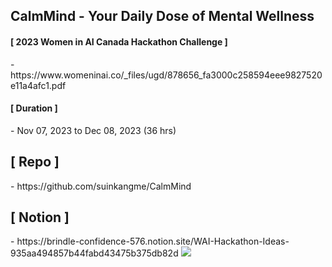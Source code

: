 ## CalmMind - Your Daily Dose of Mental Wellness

<h4>[ 2023 Women in AI Canada Hackathon Challenge ]‍</h4>
- https://www.womeninai.co/_files/ugd/878656_fa3000c258594eee9827520e11a4afc1.pdf

<h4>[ Duration ]‍</h4>
- Nov 07, 2023 to Dec 08, 2023 (36 hrs)

<h2>[ Repo ]</h4>
- https://github.com/suinkangme/CalmMind

<h2>[ Notion ]</h4>
- https://brindle-confidence-576.notion.site/WAI-Hackathon-Ideas-935aa494857b44fabd43475b375db82d

<img src = "CalmMind/Wep_App/img/approach.png">
